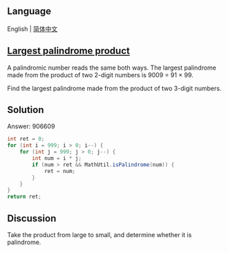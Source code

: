 ## Language

English | [简体中文](README-zh_CN.md)

## [Largest palindrome product](https://projecteuler.net/problem=4)

A palindromic number reads the same both ways. The largest palindrome made from the product of two 2-digit numbers is 9009 = 91 × 99.

Find the largest palindrome made from the product of two 3-digit numbers.

## Solution

Answer: 906609

```java
int ret = 0;
for (int i = 999; i > 0; i--) {
	for (int j = 999; j > 0; j--) {
		int num = i * j;
		if (num > ret && MathUtil.isPalindrome(num)) {
			ret = num;
		}
	}
}
return ret;
```

## Discussion

Take the product from large to small, and determine whether it is palindrome.
